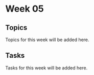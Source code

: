# Week 05

## Topics
Topics for this week will be added here.

## Tasks
Tasks for this week will be added here.
